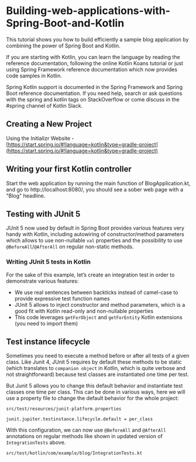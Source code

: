 # Building-web-applications-with-Spring-Boot-and-Kotlin

This tutorial shows you how to build efficiently a sample blog application by combining the power of Spring Boot and Kotlin.

If you are starting with Kotlin, you can learn the language by reading the reference documentation, following the online Kotlin Koans tutorial or just using Spring Framework reference documentation which now provides code samples in Kotlin.

Spring Kotlin support is documented in the Spring Framework and Spring Boot reference documentation. If you need help, search or ask questions with the spring and kotlin tags on StackOverflow or come discuss in the #spring channel of Kotlin Slack.

## Creating a New Project

Using the Initializr Website - [https://start.spring.io/#!language=kotlin&type=gradle-project](https://start.spring.io/#!language=kotlin&type=gradle-project)

## Writing your first Kotlin controller

Start the web application by running the main function of BlogApplication.kt, and go to http://localhost:8080/, you should see a sober web page with a "Blog" headline.

## Testing with JUnit 5

JUnit 5 now used by default in Spring Boot provides various features very handy with Kotlin, including autowiring of constructor/method parameters which allows to use non-nullable `val` properties and the possibility to use `@BeforeAll`/`@AfterAll` on regular non-static methods.

### Writing JUnit 5 tests in Kotlin

For the sake of this example, let’s create an integration test in order to demonstrate various features:

- We use real sentences between backticks instead of camel-case to provide expressive test function names
- JUnit 5 allows to inject constructor and method parameters, which is a good fit with Kotlin read-only and non-nullable properties
- This code leverages `getForObject` and `getForEntity` Kotlin extensions (you need to import them)

## Test instance lifecycle

Sometimes you need to execute a method before or after all tests of a given class. Like Junit 4, JUnit 5 requires by default these methods to be static (which translates to `companion object` in Kotlin, which is quite verbose and not straightforward) because test classes are instantiated one time per test.

But Junit 5 allows you to change this default behavior and instantiate test classes one time per class. This can be done in various ways, here we will use a property file to change the default behavior for the whole project:

`src/test/resources/junit-platform.properties`

```properties
junit.jupiter.testinstance.lifecycle.default = per_class
```

With this configuration, we can now use `@BeforeAll` and `@AfterAll` annotations on regular methods like shown in updated version of `IntegrationTests` above.

`src/test/kotlin/com/example/blog/IntegrationTests.kt`
